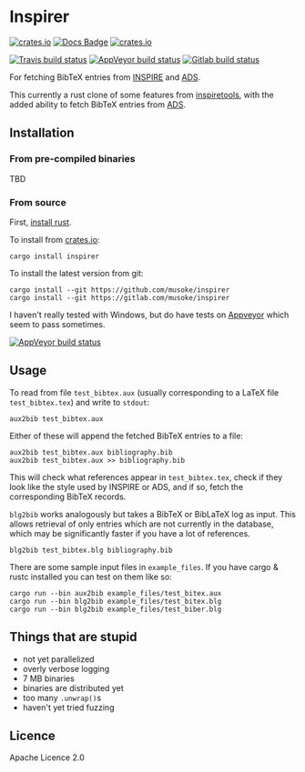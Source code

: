 # Inspirer 
[![crates.io](https://img.shields.io/crates/v/inspirer.svg)](https://crates.io/crates/inspirer)
[![Docs Badge](https://docs.rs/inspirer/badge.svg)](https://docs.rs/inspirer)
[![crates.io](https://img.shields.io/crates/l/inspirer.svg)](https://crates.io/crates/inspirer)

[![Travis build status](https://img.shields.io/travis/musoke/inspirer.svg)](https://travis-ci.org/musoke/inspirer/)
[![AppVeyor build status](https://img.shields.io/appveyor/ci/musoke/inspirer.svg)](https://ci.appveyor.com/project/musoke/inspirer)
[![Gitlab build status](https://gitlab.com/musoke/inspirer/badges/master/build.svg)](https://gitlab.com/musoke/inspirer/pipelines)


For fetching BibTeX entries from [INSPIRE](https://inspirehep.net/) and
[ADS](http://adsabs.harvard.edu/abstract_service.html).

This currently a rust clone of some features from
[inspiretools](https://github.com/DavidMStraub/inspiretools), with the added
ability to fetch BibTeX entries from
[ADS](http://adsabs.harvard.edu/abstract_service.html).


## Installation

### From pre-compiled binaries

TBD

### From source

First, [install rust](https://www.rust-lang.org/en-US/install.html).

To install from [crates.io](https://crates.io):
```
cargo install inspirer
```

To install the latest version from git:
```
cargo install --git https://github.com/musoke/inspirer
cargo install --git https://gitlab.com/musoke/inspirer
```

I haven't really tested with Windows, but do have tests on
[Appveyor](https://ci.appveyor.com/project/musoke/inspirer) which seem to pass
sometimes.

[![AppVeyor build status](https://img.shields.io/appveyor/ci/musoke/inspirer.svg)](https://ci.appveyor.com/project/musoke/inspirer)


## Usage

To read from file `test_bibtex.aux` (usually corresponding to a LaTeX file
`test_bibtex.tex`) and write to `stdout`:
```
aux2bib test_bibtex.aux
```
Either of these will append the fetched BibTeX entries to a file:
```
aux2bib test_bibtex.aux bibliography.bib
aux2bib test_bibtex.aux >> bibliography.bib
```
This will check what references appear in `test_bibtex.tex`, check if they look
like the style used by INSPIRE or ADS, and if so, fetch the corresponding
BibTeX records.

`blg2bib` works analogously but takes a BibTeX or BibLaTeX log as input.
This allows retrieval of only entries which are not currently in the database,
which may be significantly faster if you have a lot of references.
```
blg2bib test_bibtex.blg bibliography.bib
```

There are some sample input files in `example_files`. If you have cargo & rustc
installed you can test on them like so:
```
cargo run --bin aux2bib example_files/test_bitex.aux
cargo run --bin blg2bib example_files/test_bitex.blg
cargo run --bin blg2bib example_files/test_biber.blg
```


## Things that are stupid

  - not yet parallelized
  - overly verbose logging
  - 7 MB binaries
  - binaries are distributed yet
  - too many `.unwrap()`s
  - haven't yet tried fuzzing


## Licence

Apache Licence 2.0
